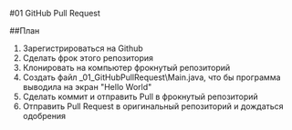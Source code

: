 #01 GitHub Pull Request

##План
1. Зарегистрироваться на Github
2. Сделать фрок этого репозитория
3. Клонировать на компьютер фрокнутый репозиторий
4. Создать файл _01_GitHubPullRequest\Main.java, что бы
программа выводила на экран "Hello World"
5. Сделать коммит и отправить Pull в фрокнутый репозиторий
6. Отправить Pull Request в оригинальный репозиторий
 и дождаться одобрения